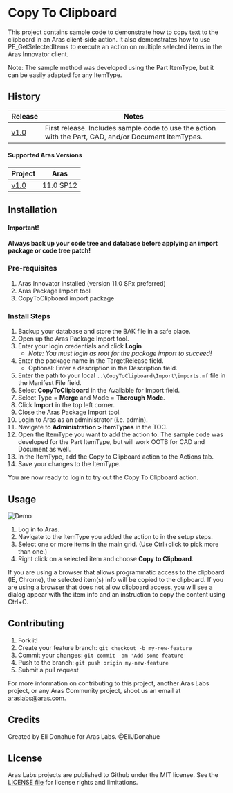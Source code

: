 # Copy To Clipboard

This project contains sample code to demonstrate how to copy text to the clipboard in an Aras client-side action. It also demonstrates how to use PE_GetSelectedItems to execute an action on multiple selected items in the Aras Innovator client.

Note: The sample method was developed using the Part ItemType, but it can be easily adapted for any ItemType.

## History

Release | Notes
--------|--------
[v1.0](https://github.com/ArasLabs/copy-to-clipboard/releases/tag/v1.0) | First release. Includes sample code to use the action with the Part, CAD, and/or Document ItemTypes.

#### Supported Aras Versions

Project | Aras
--------|------
[v1.0](https://github.com/ArasLabs/copy-to-clipboard/releases/tag/v1.0) | 11.0 SP12

## Installation

#### Important!
**Always back up your code tree and database before applying an import package or code tree patch!**

### Pre-requisites

1. Aras Innovator installed (version 11.0 SPx preferred)
2. Aras Package Import tool
3. CopyToClipboard import package

### Install Steps

1. Backup your database and store the BAK file in a safe place.
2. Open up the Aras Package Import tool.
3. Enter your login credentials and click **Login**
    * _Note: You must login as root for the package import to succeed!_
4. Enter the package name in the TargetRelease field.
    * Optional: Enter a description in the Description field.
5. Enter the path to your local `..\CopyToClipboard\Import\imports.mf` file in the Manifest File field.
6. Select **CopyToClipboard** in the Available for Import field.
7. Select Type = **Merge** and Mode = **Thorough Mode**.
8. Click **Import** in the top left corner.
9. Close the Aras Package Import tool.
10. Login to Aras as an administrator (i.e. admin).
11. Navigate to **Administration > ItemTypes** in the TOC.
12. Open the ItemType you want to add the action to. The sample code was developed for the Part ItemType, but will work OOTB for CAD and Document as well.
13. In the ItemType, add the Copy to Clipboard action to the Actions tab.
14. Save your changes to the ItemType.

You are now ready to login to try out the Copy To Clipboard action.

## Usage

![Demo](Screenshots/demo.gif)

1. Log in to Aras.
2. Navigate to the ItemType you added the action to in the setup steps.
3. Select one or more items in the main grid. (Use Ctrl+click to pick more than one.)
4. Right click on a selected item and choose **Copy to Clipboard**. 

If you are using a browser that allows programmatic access to the clipboard (IE, Chrome), the selected item(s) info will be copied to the clipboard. If you are using a browser that does not allow clipboard access, you will see a dialog appear with the item info and an instruction to copy the content using Ctrl+C.

## Contributing

1. Fork it!
2. Create your feature branch: `git checkout -b my-new-feature`
3. Commit your changes: `git commit -am 'Add some feature'`
4. Push to the branch: `git push origin my-new-feature`
5. Submit a pull request

For more information on contributing to this project, another Aras Labs project, or any Aras Community project, shoot us an email at araslabs@aras.com.

## Credits

Created by Eli Donahue for Aras Labs. @EliJDonahue

## License

Aras Labs projects are published to Github under the MIT license. See the [LICENSE file](./LICENSE.md) for license rights and limitations.
